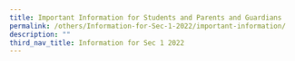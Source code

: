 ```yaml
---
title: Important Information for Students and Parents and Guardians
permalink: /others/Information-for-Sec-1-2022/important-information/
description: ""
third_nav_title: Information for Sec 1 2022
---
```

